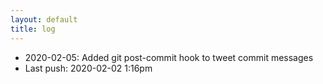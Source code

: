 ```yaml
---
layout: default
title: log
---
```

- 2020-02-05: Added git post-commit hook to tweet commit messages
- Last push: 2020-02-02 1:16pm


